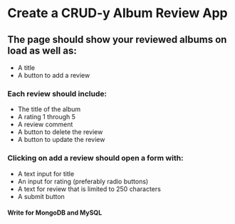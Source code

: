# Create a CRUD-y Album Review App

## The page should show your reviewed albums on load as well as:
- A title
- A button to add a review

### Each review should include:
- The title of the album
- A rating 1 through 5
- A review comment
- A button to delete the review
- A button to update the review

### Clicking on add a review should open a form with:
- A text input for title
- An input for rating (preferably radio buttons)
- A text for review that is limited to 250 characters
- A submit button

#### Write for MongoDB and MySQL